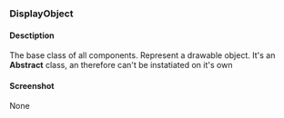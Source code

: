 ### DisplayObject
#### Desctiption
The base class of all components. Represent a drawable object.
It's an **Abstract** class, an therefore can't be instatiated on it's own
#### Screenshot
None

<!-- autoDocs:DisplayObject -->

